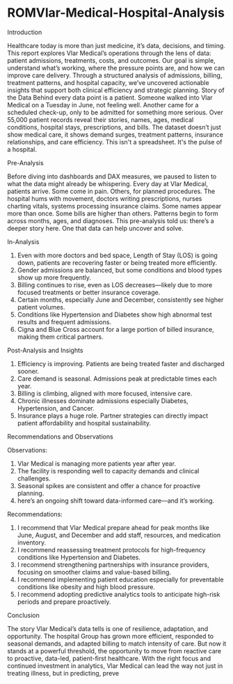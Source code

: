 # ROMVlar-Medical-Hospital-Analysis

Introduction


Healthcare today is more than just medicine, it’s data, decisions, and timing. This report explores Vlar Medical’s operations through the lens of data: patient admissions, treatments, costs, and outcomes. Our goal is simple, understand what’s working, where the pressure points are, and how we can improve care delivery.
Through a structured analysis of admissions, billing, treatment patterns, and hospital capacity, we’ve uncovered actionable insights that support both clinical efficiency and strategic planning.
Story of the Data
Behind every data point is a patient. Someone walked into Vlar Medical on a Tuesday in June, not feeling well. Another came for a scheduled check-up, only to be admitted for something more serious.
Over 55,000 patient records reveal their stories, names, ages, medical conditions, hospital stays, prescriptions, and bills. The dataset doesn’t just show medical care, it shows demand surges, treatment patterns, insurance relationships, and care efficiency.
This isn't a spreadsheet. It's the pulse of a hospital.


Pre-Analysis

Before diving into dashboards and DAX measures, we paused to listen to what the data might already be whispering.
Every day at Vlar Medical, patients arrive. Some come in pain. Others, for planned procedures. The hospital hums with movement, doctors writing prescriptions, nurses charting vitals, systems processing insurance claims.
Some names appear more than once. Some bills are higher than others. Patterns begin to form across months, ages, and diagnoses.
This pre-analysis told us: there’s a deeper story here. One that data can help uncover and solve.


In-Analysis

1.	 Even with more doctors and bed space, Length of Stay (LOS) is going down, patients are recovering faster or being treated more efficiently.
2.	Gender admissions are balanced, but some conditions and blood types show up more frequently.
3.	Billing continues to rise, even as LOS decreases—likely due to more focused treatments or better insurance coverage.
4.	Certain months, especially June and December, consistently see higher patient volumes.
5.	Conditions like Hypertension and Diabetes show high abnormal test results and frequent admissions.
6.	 Cigna and Blue Cross account for a large portion of billed insurance, making them critical partners.

   
Post-Analysis and Insights

1.	Efficiency is improving. Patients are being treated faster and discharged sooner.
2.	 Care demand is seasonal. Admissions peak at predictable times each year.
3.	 Billing is climbing, aligned with more focused, intensive care.
4.	Chronic illnesses dominate admissions especially Diabetes, Hypertension, and Cancer.
5.	Insurance plays a huge role. Partner strategies can directly impact patient affordability and hospital sustainability.


Recommendations and Observations

Observations:

1.	Vlar Medical is managing more patients year after year.
2.	The facility is responding well to capacity demands and clinical challenges.
3.	Seasonal spikes are consistent and offer a chance for proactive planning.
4.	here’s an ongoing shift toward data-informed care—and it’s working.
   
Recommendations:

1.	I recommend that Vlar Medical prepare ahead for peak months like June, August, and December and add staff, resources, and medication inventory.
2.	I recommend reassessing treatment protocols for high-frequency conditions like Hypertension and Diabetes.
3.	I recommend strengthening partnerships with insurance providers, focusing on smoother claims and value-based billing.
4.	I recommend implementing patient education especially for preventable conditions like obesity and high blood pressure.
5.	I recommend adopting predictive analytics tools to anticipate high-risk periods and prepare proactively.


Conclusion

The story Vlar Medical’s data tells is one of resilience, adaptation, and opportunity.
The hospital Group has grown more efficient, responded to seasonal demands, and adapted billing to match intensity of care. But now it stands at a powerful threshold, the opportunity to move from reactive care to proactive, data-led, patient-first healthcare.
With the right focus and continued investment in analytics, Vlar Medical can lead the way not just in treating illness, but in predicting, preve
